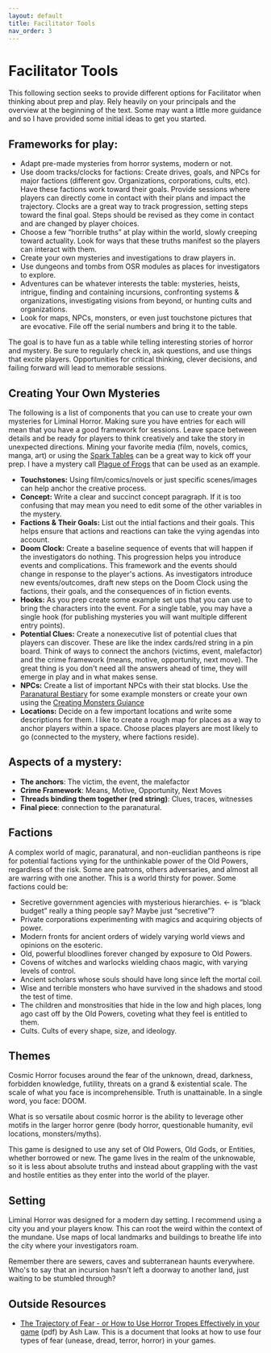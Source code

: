 ```yaml
---
layout: default
title: Facilitator Tools
nav_order: 3
---
```


# Facilitator Tools
This following section seeks to provide different options for Facilitator when thinking about prep and play. Rely heavily on your principals and the overview at the beginning of the text. Some may want a little more guidance and so I have provided some initial ideas to get you started.

## Frameworks for play:
- Adapt pre-made mysteries from horror systems, modern or not.
- Use doom tracks/clocks for factions: Create drives, goals, and NPCs for major factions (different gov. Organizations, corporations, cults, etc). Have these factions work toward their goals. Provide sessions where players can directly come in contact with their plans and impact the trajectory. Clocks are a great way to track progression, setting steps toward the final goal. Steps should be revised as they come in contact and are changed by player choices.
- Choose a few “horrible truths” at play within the world, slowly creeping toward actuality. Look for ways that these truths manifest so the players can interact with them.
- Create your own mysteries and investigations to draw players in.
- Use dungeons and tombs from OSR modules as places for investigators to explore.
- Adventures can be whatever interests the table: mysteries, heists, intrigue, finding and containing incursions, confronting systems & organizations, investigating visions from beyond, or hunting cults and organizations.
- Look for maps, NPCs, monsters, or even just touchstone pictures that are evocative. File off the serial numbers and bring it to the table.

The goal is to have fun as a table while  telling  interesting stories of horror and mystery. Be sure to regularly check in, ask questions, and use things that excite players. Opportunities for critical thinking, clever decisions, and failing forward will lead to memorable sessions.

## Creating Your Own Mysteries
The following is a list of components that you can use to create your own mysteries for Liminal Horror. Making sure you have entries for each will mean that you have a good framework for sessions. Leave space between details and be ready for players to think creatively and take the story in unexpected directions. Mining your favorite media (film, novels, comics, manga, art) or using the [Spark Tables](https://goblinarchives.github.io/LiminalHorror/Liminal%20Horror%20System/Spark%20Tables/) can be a great way to kick off your prep. I have a mystery call [Plague of Frogs](https://goblinarchives.itch.io/plague-of-frogs) that can be used as an example.

- **Touchstones:** Using film/comics/novels or just specific scenes/images can help anchor the creative process.
- **Concept:** Write a clear and succinct concept paragraph. If it is too confusing that may mean you need to edit some of the other variables in the mystery.
- **Factions & Their Goals:** List out the intial factions and their goals. This helps ensure that actions and reactions can take the vying agendas into account.
- **Doom Clock:** Create a baseline sequence of events that will happen if the investigators do nothing. This progression helps you introduce events and complications. This framework and the events should change in response to  the player's actions. As investigators introduce new events/outcomes, draft new steps on the Doom Clock using the factions, their goals, and the consequences of in fiction events.
- **Hooks:** As you prep create some example set ups that you can use to bring the characters into the event. For a single table, you may have a single hook (for publishing mysteries you will want multiple different entry points).
- **Potential Clues:** Create a nonexecutive list of potential clues that players can discover. These are like the index cards/red string in a pin board. Think of ways to connect the anchors (victims, event, malefactor) and the crime framework (means, motive, opportunity, next move). The great thing is you don't need all the answers ahead of time, they will emerge in play and in what makes sense.
- **NPCs:** Create a list of important NPCs with their stat blocks. Use the [Paranatural Bestiary](https://goblinarchives.github.io/LiminalHorror/Liminal%20Horror%20System/Paranatural%20Bestiary/) for some example monsters or create your own using the [Creating Monsters Guiance](https://goblinarchives.github.io/LiminalHorror/Liminal%20Horror%20System/Creating%20Monsters/)
- **Locations:** Decide on a few important locations and write some descriptions for them. I like to create a rough map for places as a way to anchor players within a space. Choose places players are most likely to go (connected to the mystery, where factions reside).

## Aspects of a mystery:
- **The anchors**: The victim, the event, the malefactor
- **Crime Framework**: Means, Motive, Opportunity, Next Moves
- **Threads binding them together (red string)**: Clues, traces, witnesses
- **Final piece**: connection to the paranatural.

## Factions
A complex world of magic, paranatural, and non-euclidian pantheons  is ripe for potential factions vying for the unthinkable power of the Old Powers, regardless of the risk. Some are patrons, others adversaries, and almost all are warring with one another. This is a world thirsty for power. Some factions could be:
- Secretive government agencies with mysterious hierarchies. <- is “black budget” really a thing people say? Maybe just “secretive”?
- Private corporations experimenting with magics and acquiring objects of power.
- Modern fronts for ancient orders of widely varying world views and opinions on the esoteric.
- Old, powerful bloodlines forever changed by exposure to Old Powers.
- Covens of witches and warlocks wielding chaos magic, with varying levels of control.
- Ancient scholars whose souls should have long since left the mortal coil.
- Wise and terrible monsters  who have survived in the shadows and stood the test of time.
- The children and monstrosities that hide in the low and high places, long ago cast off by the Old Powers, coveting what they feel is entitled to them.
- Cults.  Cults of every shape, size, and ideology.

## Themes
Cosmic Horror focuses around the fear of the unknown, dread, darkness, forbidden knowledge, futility, threats on a grand & existential scale. The scale of what you face is incomprehensible. Truth is unattainable. In a single word, you face: DOOM.

What is so versatile about cosmic horror is the ability to leverage other motifs in the larger horror genre (body horror, questionable humanity, evil locations, monsters/myths).

This game is designed to use any set of Old Powers, Old Gods, or Entities, whether borrowed or new. The game lives in the realm of the unknowable, so it is less about absolute truths and instead about grappling  with the vast and hostile entities as they enter into the world of the player.

## Setting
Liminal Horror was designed for a modern day setting. I recommend using a city you and your players know. This can root the weird within the context of the mundane. Use maps of local landmarks and buildings to breathe life into the city where your investigators roam.

Remember there are sewers, caves and subterranean haunts everywhere. Who's to say that an incursion hasn’t left a doorway to another land, just waiting to be stumbled through?

## Outside Resources
- [The Trajectory of Fear - or How to Use Horror Tropes Effectively in your game](https://img.fireden.net/tg/image/1453/84/1453840962349.pdf) (pdf) by Ash Law. This is a document that looks at how to use four types of fear (unease, dread, terror, horror) in your games.
